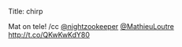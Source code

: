 Title: chirp

Mat on tele! /cc <a href="http://twitter.com/nightzookeeper">@nightzookeeper</a> <a href="http://twitter.com/MathieuLoutre">@MathieuLoutre</a> <a href="http://t.co/QKwKwKdY80">http://t.co/QKwKwKdY80</a>
